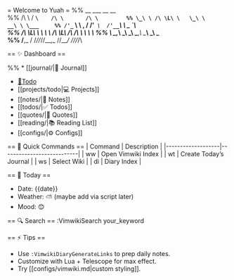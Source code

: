 = Welcome to Yuah =
      %% __     ___       __         __         
     %% /\ \   / __`\    /\ \       /\ \        
     %% \_\ \ /\ \L\ \   \_\ \     __\ \ \___    
     %% /'_` \\ \ ,  /   /'_` \  /'__`\ \  _ `\  
    %% /\ \L\ \\ \ \\ \ /\ \L\ \/\  __/\ \ \ \ \ 
    %% \ \___,_\\ \_\ \_\ \___,_\ \____\\ \_\ \_\
     %% \/__,_ / \/_/\/_/\/__,_ /\/____/ \/_/\/_/\

== ✨ Dashboard ==


%% * [[journal/|📓 Journal]]
* [📓Todo](todo)
* [[projects/todo|💻 Projects]]
* [[notes/|🧠 Notes]]
* [[todos/|✅ Todos]]
* [[quotes/|📜 Quotes]]
* [[reading/|📚 Reading List]]
* [[configs/|⚙️ Configs]]

== 🔧 Quick Commands ==
| Command           | Description               |
|-------------------|---------------------------|
| <Leader>ww        | Open Vimwiki Index        |
| <Leader>wt        | Create Today’s Journal    |
| <Leader>ws        | Select Wiki               |
| <Leader>di        | Diary Index               |

== 📆 Today ==
- Date: {{date}}
- Weather: ⛅ (maybe add via script later)
- Mood: 😊

== 🔍 Search ==
:VimwikiSearch your_keyword

== ⚡ Tips ==
- Use `:VimwikiDiaryGenerateLinks` to prep daily notes.
- Customize with Lua + Telescope for max effect.
- Try [[configs/vimwiki.md|custom styling]].
